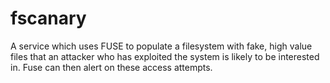 # fscanary
A service which uses FUSE to populate a filesystem with fake, high value files that an attacker who has exploited the system is likely to be interested in. Fuse can then alert on these access attempts.
